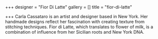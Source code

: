 +++
designer = "Fior Di Latte"
gallery = []
title = "fior-di-latte"

+++
Carla Cassataro is an artist and designer based in New York. Her handmade designs reflect her fascination with creating texture from stitching techniques. Fior di Latte, which translates to flower of milk, is a combination of influence from her Sicilian roots and New York DNA.